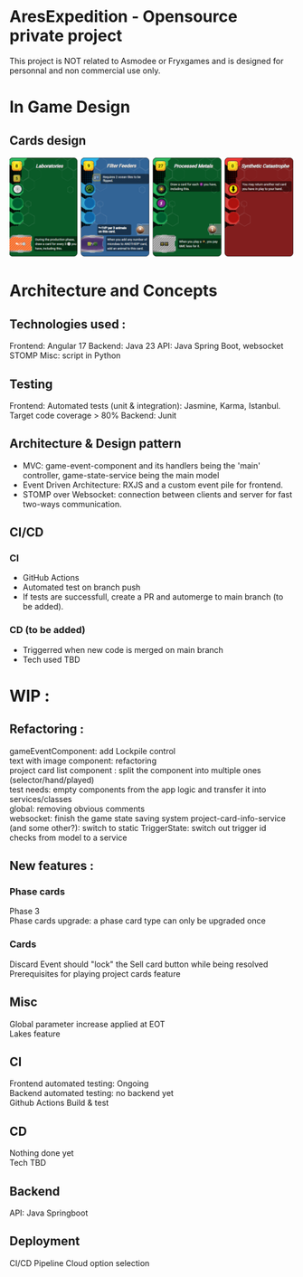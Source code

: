 # AresExpedition - Opensource private project  
This project is NOT related to Asmodee or Fryxgames and is designed for personnal and non commercial use only.

# In Game Design
## Cards design
![image](https://github.com/Mylaana/AresExpedition/blob/main/ressources/images/cards%20design.png)

# Architecture and Concepts
## Technologies used :
Frontend: Angular 17
Backend: Java 23
API: Java Spring Boot, websocket STOMP
Misc: script in Python  

## Testing
Frontend: Automated tests (unit & integration): Jasmine, Karma, Istanbul. Target code coverage > 80%
Backend: Junit  

## Architecture & Design pattern
- MVC: game-event-component and its handlers being the 'main' controller, game-state-service being the main model  
- Event Driven Architecture: RXJS and a custom event pile for frontend.  
- STOMP over Websocket: connection between clients and server for fast two-ways communication.

## CI/CD
### CI
- GitHub Actions  
- Automated test on branch push
- If tests are successfull, create a PR and automerge to main branch (to be added).

### CD (to be added)
- Triggerred when new code is merged on main branch
- Tech used TBD

# WIP : 
## Refactoring :
gameEventComponent: add Lockpile control   
text with image component: refactoring   
project card list component : split the component into multiple ones (selector/hand/played)  
test needs: empty components from the app logic and transfer it into services/classes   
global: removing obvious comments   
websocket: finish the game state saving system
project-card-info-service (and some other?): switch to static
TriggerState: switch out trigger id checks from model to a service

## New features :
### Phase cards
Phase 3  
Phase cards upgrade: a phase card type can only be upgraded once   

### Cards
Discard Event should "lock" the Sell card button while being resolved  
Prerequisites for playing project cards feature

## Misc
Global parameter increase applied at EOT  
Lakes feature

## CI
Frontend automated testing: Ongoing  
Backend automated testing: no backend yet  
Github Actions Build & test

## CD
Nothing done yet  
Tech TBD  

## Backend
API: Java Springboot  

## Deployment
CI/CD Pipeline
Cloud option selection
